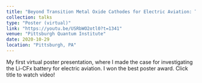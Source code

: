 ```yaml
---
title: "Beyond Transition Metal Oxide Cathodes for Electric Aviation: The Case of Rechargeable CFx"
collection: talks
type: "Poster (virtual)"
link: "https://youtu.be/USRbWO2otl0?t=1341"
venue: "Pittsburgh Quantum Institute"
date: 2020-10-29
location: "Pittsburgh, PA"
---
```


My first virtual poster presentation, where I made the case for investigating the Li-CFx battery for electric aviation. I won the best poster award. Click title to watch video!
